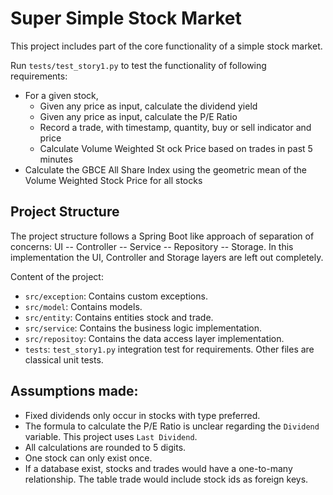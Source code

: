 # Super Simple Stock Market

This project includes part of the core functionality of a simple stock market.

Run `tests/test_story1.py` to test the functionality of following requirements:

- For a given stock,
    - Given any price as input, calculate the dividend yield
    - Given any price as input, calculate the P/E Ratio
    - Record a trade, with timestamp, quantity, buy or sell indicator and price
    - Calculate Volume Weighted St ock Price based on trades in past 5 minutes
- Calculate the GBCE All Share Index using the geometric mean of the Volume Weighted Stock Price for all stocks

## Project Structure

The project structure follows a Spring Boot like approach of separation of concerns: UI -- Controller -- Service --
Repository -- Storage. In this implementation the UI, Controller and Storage layers are left out completely.

Content of the project:

- `src/exception`: Contains custom exceptions.
- `src/model`: Contains models.
- `src/entity`: Contains entities stock and trade.
- `src/service`: Contains the business logic implementation.
- `src/repositoy`: Contains the data access layer implementation.
- `tests`: `test_story1.py` integration test for requirements. Other files are classical unit tests.

## Assumptions made:

- Fixed dividends only occur in stocks with type preferred.
- The formula to calculate the P/E Ratio is unclear regarding the `Dividend` variable. This project
  uses `Last Dividend`.
- All calculations are rounded to 5 digits.
- One stock can only exist once.
- If a database exist, stocks and trades would have a one-to-many relationship. The table trade would include stock ids
  as foreign keys. 